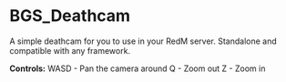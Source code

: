 # BGS_Deathcam
A simple deathcam for you to use in your RedM server. Standalone and compatible with any framework.

**Controls:**
WASD - Pan the camera around
Q - Zoom out
Z - Zoom in
